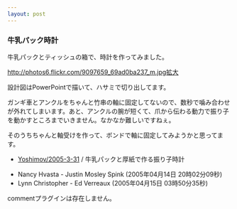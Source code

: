 ```yaml
---
layout: post
---
```

<h3>牛乳パック時計</h3>
<p>牛乳パックとティッシュの箱で、時計を作ってみました。</p>
<p><a href="http://photos6.flickr.com/9097659_69ad0ba237_m.jpg">http://photos6.flickr.com/9097659_69ad0ba237_m.jpg</a><a href="http://www.flickr.com/photos/yoshimov/9097659/">拡大</a></p>
<p>設計図はPowerPointで描いて、ハサミで切り出してます。</p>
<p>ガンギ車とアンクルをちゃんと竹串の軸に固定してないので、数秒で噛み合わせが外れてしまいます。あと、アンクルの腕が短くて、爪から伝わる動力で振り子を動かすところまでいきません。なかなか難しいですねぇ。</p>
<p>そのうちちゃんと軸受けを作って、ボンドで軸に固定してみようかと思ってます。</p>
<ul>
<li><a href="/?page=Yoshimov%2F2005%2D3%2D31" class="wikipage">Yoshimov/2005-3-31</a> / 牛乳パックと厚紙で作る振り子時計</li>
</ul>
<ul>
<li>Nancy Hvasta - Justin Mosley Spink (2005年04月14日 20時02分09秒)</li>
<li>Lynn Christopher - Ed Verreaux (2005年04月15日 03時50分35秒)</li>
</ul>
<p><span class="error">commentプラグインは存在しません。</span> </p>
